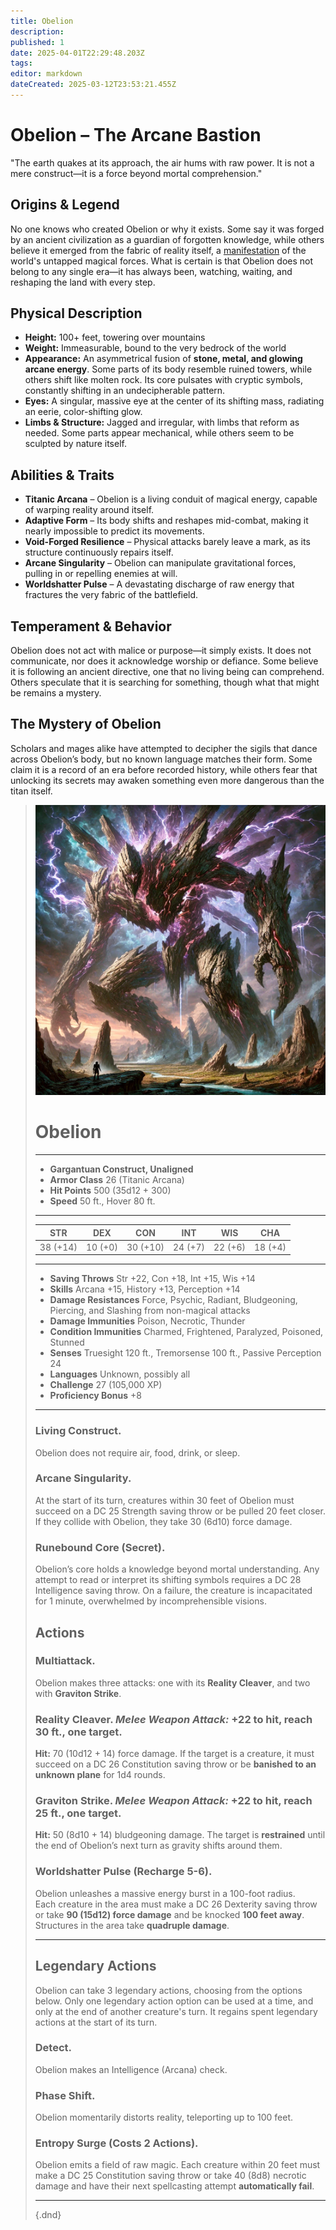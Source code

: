 ```yaml
---
title: Obelion
description: 
published: 1
date: 2025-04-01T22:29:48.203Z
tags: 
editor: markdown
dateCreated: 2025-03-12T23:53:21.455Z
---
```


# Obelion – The Arcane Bastion  
"The earth quakes at its approach, the air hums with raw power. It is not a mere construct—it is a force beyond mortal comprehension."

## Origins & Legend  
No one knows who created Obelion or why it exists. Some say it was forged by an ancient civilization as a guardian of forgotten knowledge, while others believe it emerged from the fabric of reality itself, a [manifestation](/structure/chronological/event/manifestation.md) of the world's untapped magical forces. What is certain is that Obelion does not belong to any single era—it has always been, watching, waiting, and reshaping the land with every step.

## Physical Description  
- **Height:** 100+ feet, towering over mountains  
- **Weight:** Immeasurable, bound to the very bedrock of the world  
- **Appearance:** An asymmetrical fusion of **stone, metal, and glowing arcane energy**. Some parts of its body resemble ruined towers, while others shift like molten rock. Its core pulsates with cryptic symbols, constantly shifting in an undecipherable pattern.  
- **Eyes:** A singular, massive eye at the center of its shifting mass, radiating an eerie, color-shifting glow.  
- **Limbs & Structure:** Jagged and irregular, with limbs that reform as needed. Some parts appear mechanical, while others seem to be sculpted by nature itself.  

## Abilities & Traits  
- **Titanic Arcana** – Obelion is a living conduit of magical energy, capable of warping reality around itself.  
- **Adaptive Form** – Its body shifts and reshapes mid-combat, making it nearly impossible to predict its movements.  
- **Void-Forged Resilience** – Physical attacks barely leave a mark, as its structure continuously repairs itself.  
- **Arcane Singularity** – Obelion can manipulate gravitational forces, pulling in or repelling enemies at will.  
- **Worldshatter Pulse** – A devastating discharge of raw energy that fractures the very fabric of the battlefield.  

## Temperament & Behavior  
Obelion does not act with malice or purpose—it simply exists. It does not communicate, nor does it acknowledge worship or defiance. Some believe it is following an ancient directive, one that no living being can comprehend. Others speculate that it is searching for something, though what that might be remains a mystery.

## The Mystery of Obelion  
Scholars and mages alike have attempted to decipher the sigils that dance across Obelion’s body, but no known language matches their form. Some claim it is a record of an era before recorded history, while others fear that unlocking its secrets may awaken something even more dangerous than the titan itself.

> ![obelion.webp](/characters/obelion.webp)
># Obelion  
>---  
>- **Gargantuan Construct, Unaligned**  
>- **Armor Class** 26 (Titanic Arcana)  
>- **Hit Points** 500 (35d12 + 300)  
>- **Speed** 50 ft., Hover 80 ft.  
>---  
>|STR|DEX|CON|INT|WIS|CHA|  
>|---|---|---|---|---|---|  
>|38 (+14)|10 (+0)|30 (+10)|24 (+7)|22 (+6)|18 (+4)|  
>---  
>- **Saving Throws** Str +22, Con +18, Int +15, Wis +14  
>- **Skills** Arcana +15, History +13, Perception +14  
>- **Damage Resistances** Force, Psychic, Radiant, Bludgeoning, Piercing, and Slashing from non-magical attacks  
>- **Damage Immunities** Poison, Necrotic, Thunder  
>- **Condition Immunities** Charmed, Frightened, Paralyzed, Poisoned, Stunned  
>- **Senses** Truesight 120 ft., Tremorsense 100 ft., Passive Perception 24  
>- **Languages** Unknown, possibly all  
>- **Challenge** 27 (105,000 XP)  
>- **Proficiency Bonus** +8  
>---  
>
>### **Living Construct.**  
>Obelion does not require air, food, drink, or sleep.  
>
>### **Arcane Singularity.**  
>At the start of its turn, creatures within 30 feet of Obelion must succeed on a DC 25 Strength saving throw or be pulled 20 feet closer. If they collide with Obelion, they take 30 (6d10) force damage.  
>
>### **Runebound Core (Secret).**  
>Obelion’s core holds a knowledge beyond mortal understanding. Any attempt to read or interpret its shifting symbols requires a DC 28 Intelligence saving throw. On a failure, the creature is incapacitated for 1 minute, overwhelmed by incomprehensible visions.  
>
>## **Actions**  
>### **Multiattack.**  
>Obelion makes three attacks: one with its **Reality Cleaver**, and two with **Graviton Strike**.  
>
>### **Reality Cleaver.** *Melee Weapon Attack:* +22 to hit, reach 30 ft., one target.  
>**Hit:** 70 (10d12 + 14) force damage. If the target is a creature, it must succeed on a DC 26 Constitution saving throw or be **banished to an unknown plane** for 1d4 rounds.  
>
>### **Graviton Strike.** *Melee Weapon Attack:* +22 to hit, reach 25 ft., one target.  
>**Hit:** 50 (8d10 + 14) bludgeoning damage. The target is **restrained** until the end of Obelion’s next turn as gravity shifts around them.  
>
>### **Worldshatter Pulse (Recharge 5-6).**  
>Obelion unleashes a massive energy burst in a 100-foot radius.  
>Each creature in the area must make a DC 26 Dexterity saving throw or take **90 (15d12) force damage** and be knocked **100 feet away**. Structures in the area take **quadruple damage**.  
>
>---
>
>## **Legendary Actions**  
>Obelion can take 3 legendary actions, choosing from the options below. Only one legendary action option can be used at a time, and only at the end of another creature's turn. It regains spent legendary actions at the start of its turn.  
>
>### **Detect.**  
>Obelion makes an Intelligence (Arcana) check.  
>
>### **Phase Shift.**  
>Obelion momentarily distorts reality, teleporting up to 100 feet.  
>
>### **Entropy Surge (Costs 2 Actions).**  
>Obelion emits a field of raw magic. Each creature within 20 feet must make a DC 25 Constitution saving throw or take 40 (8d8) necrotic damage and have their next spellcasting attempt **automatically fail**.  
>
>---
>
>{.dnd}
